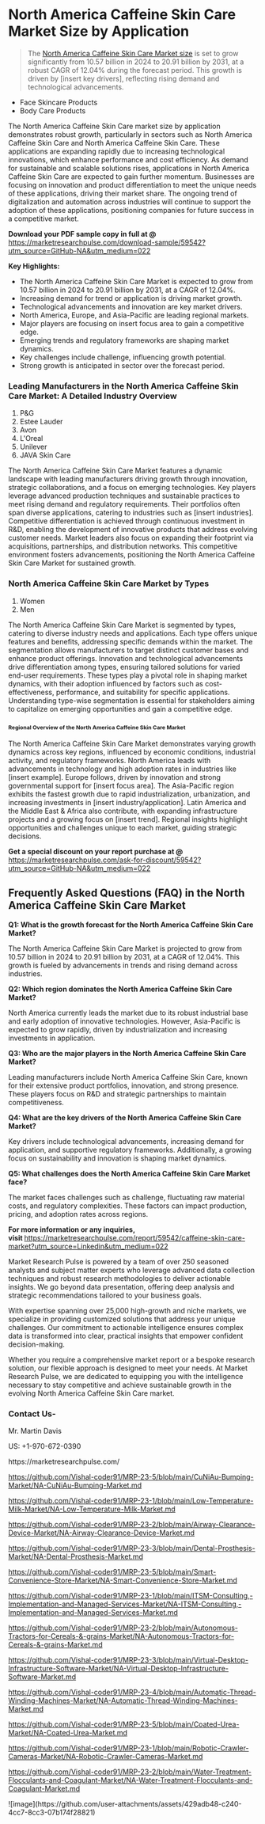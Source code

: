 <h1>North America Caffeine Skin Care Market&nbsp;Size by Application</h1><blockquote><p>The <a href="https://marketresearchpulse.com/download-sample/59542?utm_source=GitHub-NA&amp;utm_medium=022">North America Caffeine Skin Care Market size</a> is set to grow significantly from 10.57 billion in 2024 to 20.91 billion by 2031, at a robust CAGR of 12.04% during the forecast period. This growth is driven by [insert key drivers], reflecting rising demand and technological advancements.</p></blockquote><ul><li>Face Skincare Products<li> Body Care Products</li></ul><p>The North America Caffeine Skin Care market size by application demonstrates robust growth, particularly in sectors such as North America Caffeine Skin Care and North America Caffeine Skin Care. These applications are expanding rapidly due to increasing technological innovations, which enhance performance and cost efficiency. As demand for sustainable and scalable solutions rises, applications in North America Caffeine Skin Care are expected to gain further momentum. Businesses are focusing on innovation and product differentiation to meet the unique needs of these applications, driving their market share. The ongoing trend of digitalization and automation across industries will continue to support the adoption of these applications, positioning companies for future success in a competitive market.</p><p><strong>Download your PDF sample copy in full at @ </strong><a href="https://marketresearchpulse.com/download-sample/59542?utm_source=GitHub-NA&amp;utm_medium=022">https://marketresearchpulse.com/download-sample/59542?utm_source=GitHub-NA&amp;utm_medium=022</a></p><p><strong>Key Highlights: </strong></p><ul><li>The North America Caffeine Skin Care Market is expected to grow from 10.57 billion in 2024 to 20.91 billion by 2031, at a CAGR of 12.04%.</li><li>Increasing demand for trend or application is driving market growth.</li><li>Technological advancements and innovation are key market drivers.</li><li>North America, Europe, and Asia-Pacific are leading regional markets.</li><li>Major players are focusing on insert focus area to gain a competitive edge.</li><li>Emerging trends and regulatory frameworks are shaping market dynamics.</li><li>Key challenges include challenge, influencing growth potential.</li><li>Strong growth is anticipated in sector over the forecast period.</li></ul><h3>Leading Manufacturers in the North America Caffeine Skin Care Market: A Detailed Industry Overview</h3><ol><li>P&G</li><li>Estee Lauder</li><li>Avon</li><li>L'Oreal</li><li>Unilever</li><li>JAVA Skin Care</li></ol><div class="flex max-w-full flex-col flex-grow"><div class="min-h-8 text-message flex w-full flex-col items-end gap-2 whitespace-normal break-words [.text-message+&amp;]:mt-5" dir="auto" data-message-author-role="assistant" data-message-id="fd8432e4-4910-450d-b182-61b7bfb0a01f" data-message-model-slug="gpt-4o"><div class="flex w-full flex-col gap-1 empty:hidden first:pt-[3px]"><div class="markdown prose w-full break-words dark:prose-invert light"><p>The North America Caffeine Skin Care Market features a dynamic landscape with leading manufacturers driving growth through innovation, strategic collaborations, and a focus on emerging technologies. Key players leverage advanced production techniques and sustainable practices to meet rising demand and regulatory requirements. Their portfolios often span diverse applications, catering to industries such as [insert industries]. Competitive differentiation is achieved through continuous investment in R&amp;D, enabling the development of innovative products that address evolving customer needs. Market leaders also focus on expanding their footprint via acquisitions, partnerships, and distribution networks. This competitive environment fosters advancements, positioning the North America Caffeine Skin Care Market for sustained growth.</p></div></div></div></div><h3>North America Caffeine Skin Care Market by Types</h3><ol><li>Women<li> Men</li></ol><div class="flex max-w-full flex-col flex-grow"><div class="min-h-8 text-message flex w-full flex-col items-end gap-2 whitespace-normal break-words [.text-message+&amp;]:mt-5" dir="auto" data-message-author-role="assistant" data-message-id="084470be-0bb7-4664-bddf-5156b4f41249" data-message-model-slug="gpt-4o-mini"><div class="flex w-full flex-col gap-1 empty:hidden first:pt-[3px]"><div class="markdown prose w-full break-words dark:prose-invert light"><p>The North America Caffeine Skin Care Market is segmented by types, catering to diverse industry needs and applications. Each type offers unique features and benefits, addressing specific demands within the market. The segmentation allows manufacturers to target distinct customer bases and enhance product offerings. Innovation and technological advancements drive differentiation among types, ensuring tailored solutions for varied end-user requirements. These types play a pivotal role in shaping market dynamics, with their adoption influenced by factors such as cost-effectiveness, performance, and suitability for specific applications. Understanding type-wise segmentation is essential for stakeholders aiming to capitalize on emerging opportunities and gain a competitive edge.</p></div></div></div></div><h3><span style="font-size: 11px;">Regional Overview of the North America Caffeine Skin Care Market</span></h3><div class="flex max-w-full flex-col flex-grow"><div class="min-h-8 text-message flex w-full flex-col items-end gap-2 whitespace-normal break-words [.text-message+&amp;]:mt-5" dir="auto" data-message-author-role="assistant" data-message-id="e9038762-ce64-4e30-91c9-9bd413514231" data-message-model-slug="gpt-4o-mini"><div class="flex w-full flex-col gap-1 empty:hidden first:pt-[3px]"><div class="markdown prose w-full break-words dark:prose-invert light"><p>The North America Caffeine Skin Care Market demonstrates varying growth dynamics across key regions, influenced by economic conditions, industrial activity, and regulatory frameworks. North America leads with advancements in technology and high adoption rates in industries like [insert example]. Europe follows, driven by innovation and strong governmental support for [insert focus area]. The Asia-Pacific region exhibits the fastest growth due to rapid industrialization, urbanization, and increasing investments in [insert industry/application]. Latin America and the Middle East &amp; Africa also contribute, with expanding infrastructure projects and a growing focus on [insert trend]. Regional insights highlight opportunities and challenges unique to each market, guiding strategic decisions.</p></div></div></div></div><p><strong>Get a special discount on your report purchase at @ </strong><a href="https://marketresearchpulse.com/ask-for-discount/59542?utm_source=GitHub-NA&amp;utm_medium=022">https://marketresearchpulse.com/ask-for-discount/59542?utm_source=GitHub-NA&amp;utm_medium=022</a></p><h2>Frequently Asked Questions (FAQ) in the North America Caffeine Skin Care Market</h2><p><strong>Q1: What is the growth forecast for the North America Caffeine Skin Care Market?</strong></p><p>The North America Caffeine Skin Care Market is projected to grow from 10.57 billion in 2024 to 20.91 billion by 2031, at a CAGR of 12.04%. This growth is fueled by advancements in trends and rising demand across industries.</p><p><strong>Q2: Which region dominates the North America Caffeine Skin Care Market?</strong></p><p>North America currently leads the market due to its robust industrial base and early adoption of innovative technologies. However, Asia-Pacific is expected to grow rapidly, driven by industrialization and increasing investments in application.</p><p><strong>Q3: Who are the major players in the North America Caffeine Skin Care Market?</strong></p><p>Leading manufacturers include North America Caffeine Skin Care, known for their extensive product portfolios, innovation, and strong presence. These players focus on R&amp;D and strategic partnerships to maintain competitiveness.</p><p><strong>Q4: What are the key drivers of the North America Caffeine Skin Care Market?</strong></p><p>Key drivers include technological advancements, increasing demand for application, and supportive regulatory frameworks. Additionally, a growing focus on sustainability and innovation is shaping market dynamics.</p><p><strong>Q5: What challenges does the North America Caffeine Skin Care Market face?</strong></p><p>The market faces challenges such as challenge, fluctuating raw material costs, and regulatory complexities. These factors can impact production, pricing, and adoption rates across regions.</p><p><strong>For more information or any inquiries, visit&nbsp;</strong><a href="https://marketresearchpulse.com/report/59542/caffeine-skin-care-market?utm_source=Linkedin&utm_medium=022">https://marketresearchpulse.com/report/59542/caffeine-skin-care-market?utm_source=Linkedin&utm_medium=022</a></p><p>Market Research Pulse is powered by a team of over 250 seasoned analysts and subject matter experts who leverage advanced data collection techniques and robust research methodologies to deliver actionable insights. We go beyond data presentation, offering deep analysis and strategic recommendations tailored to your business goals.</p><p>With expertise spanning over 25,000 high-growth and niche markets, we specialize in providing customized solutions that address your unique challenges. Our commitment to actionable intelligence ensures complex data is transformed into clear, practical insights that empower confident decision-making.</p><p>Whether you require a comprehensive market report or a bespoke research solution, our flexible approach is designed to meet your needs. At Market Research Pulse, we are dedicated to equipping you with the intelligence necessary to stay competitive and achieve sustainable growth in the evolving North America Caffeine Skin Care market.</p><h3><strong>Contact Us-</strong></h3><p>Mr. Martin Davis</p><p>US: +1-970-672-0390</p><p>https://marketresearchpulse.com/</p><p><a href="https://github.com/Vishal-coder91/MRP-23-5/blob/main/CuNiAu-Bumping-Market/NA-CuNiAu-Bumping-Market.md">https://github.com/Vishal-coder91/MRP-23-5/blob/main/CuNiAu-Bumping-Market/NA-CuNiAu-Bumping-Market.md</a></p><p><a href="https://github.com/Vishal-coder91/MRP-23-1/blob/main/Low-Temperature-Milk-Market/NA-Low-Temperature-Milk-Market.md">https://github.com/Vishal-coder91/MRP-23-1/blob/main/Low-Temperature-Milk-Market/NA-Low-Temperature-Milk-Market.md</a></p><p><a href="https://github.com/Vishal-coder91/MRP-23-2/blob/main/Airway-Clearance-Device-Market/NA-Airway-Clearance-Device-Market.md">https://github.com/Vishal-coder91/MRP-23-2/blob/main/Airway-Clearance-Device-Market/NA-Airway-Clearance-Device-Market.md</a></p><p><a href="https://github.com/Vishal-coder91/MRP-23-3/blob/main/Dental-Prosthesis-Market/NA-Dental-Prosthesis-Market.md">https://github.com/Vishal-coder91/MRP-23-3/blob/main/Dental-Prosthesis-Market/NA-Dental-Prosthesis-Market.md</a></p><p><a href="https://github.com/Vishal-coder91/MRP-23-5/blob/main/Smart-Convenience-Store-Market/NA-Smart-Convenience-Store-Market.md">https://github.com/Vishal-coder91/MRP-23-5/blob/main/Smart-Convenience-Store-Market/NA-Smart-Convenience-Store-Market.md</a></p><p><a href="https://github.com/Vishal-coder91/MRP-23-1/blob/main/ITSM-Consulting,-Implementation-and-Managed-Services-Market/NA-ITSM-Consulting,-Implementation-and-Managed-Services-Market.md">https://github.com/Vishal-coder91/MRP-23-1/blob/main/ITSM-Consulting,-Implementation-and-Managed-Services-Market/NA-ITSM-Consulting,-Implementation-and-Managed-Services-Market.md</a></p><p><a href="https://github.com/Vishal-coder91/MRP-23-2/blob/main/Autonomous-Tractors-for-Cereals-&-grains-Market/NA-Autonomous-Tractors-for-Cereals-&-grains-Market.md">https://github.com/Vishal-coder91/MRP-23-2/blob/main/Autonomous-Tractors-for-Cereals-&-grains-Market/NA-Autonomous-Tractors-for-Cereals-&-grains-Market.md</a></p><p><a href="https://github.com/Vishal-coder91/MRP-23-3/blob/main/Virtual-Desktop-Infrastructure-Software-Market/NA-Virtual-Desktop-Infrastructure-Software-Market.md">https://github.com/Vishal-coder91/MRP-23-3/blob/main/Virtual-Desktop-Infrastructure-Software-Market/NA-Virtual-Desktop-Infrastructure-Software-Market.md</a></p><p><a href="https://github.com/Vishal-coder91/MRP-23-4/blob/main/Automatic-Thread-Winding-Machines-Market/NA-Automatic-Thread-Winding-Machines-Market.md">https://github.com/Vishal-coder91/MRP-23-4/blob/main/Automatic-Thread-Winding-Machines-Market/NA-Automatic-Thread-Winding-Machines-Market.md</a></p><p><a href="https://github.com/Vishal-coder91/MRP-23-5/blob/main/Coated-Urea-Market/NA-Coated-Urea-Market.md">https://github.com/Vishal-coder91/MRP-23-5/blob/main/Coated-Urea-Market/NA-Coated-Urea-Market.md</a></p><p><a href="https://github.com/Vishal-coder91/MRP-23-1/blob/main/Robotic-Crawler-Cameras-Market/NA-Robotic-Crawler-Cameras-Market.md">https://github.com/Vishal-coder91/MRP-23-1/blob/main/Robotic-Crawler-Cameras-Market/NA-Robotic-Crawler-Cameras-Market.md</a></p><p><a href="https://github.com/Vishal-coder91/MRP-23-2/blob/main/Water-Treatment-Flocculants-and-Coagulant-Market/NA-Water-Treatment-Flocculants-and-Coagulant-Market.md">https://github.com/Vishal-coder91/MRP-23-2/blob/main/Water-Treatment-Flocculants-and-Coagulant-Market/NA-Water-Treatment-Flocculants-and-Coagulant-Market.md</a></p>
![image](https://github.com/user-attachments/assets/429adb48-c240-4cc7-8cc3-07b174f28821)
